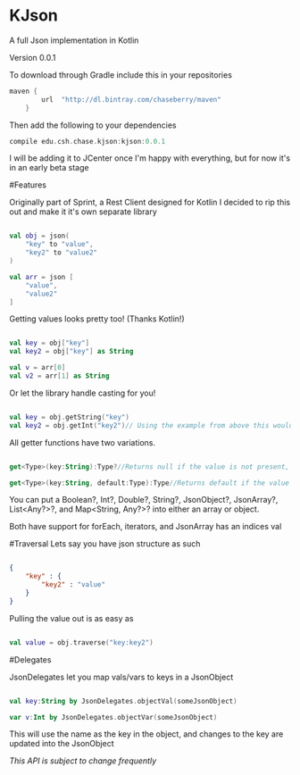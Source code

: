 # KJson
A full Json implementation in Kotlin

Version 0.0.1

To download through Gradle include this in your repositories
```Groovy
maven {
        url  "http://dl.bintray.com/chaseberry/maven" 
    }
```

Then add the following to your dependencies
```Groovy
compile edu.csh.chase.kjson:kjson:0.0.1
```

I will be adding it to JCenter once I'm happy with everything, but for now it's in an early beta stage

#Features

Originally part of Sprint, a Rest Client designed for Kotlin I decided to rip this out and make it it's own separate library

```Kotlin

val obj = json(
    "key" to "value",
    "key2" to "value2"
)

val arr = json [
    "value",
    "value2"
]

```

Getting values looks pretty too! (Thanks Kotlin!)

```Kotlin

val key = obj["key"]
val key2 = obj["key"] as String

val v = arr[0]
val v2 = arr[1] as String

```

Or let the library handle casting for you!

```Kotlin

val key = obj.getString("key")
val key2 = obj.getInt("key2")// Using the example from above this would return null as a String cannot be cast as an Int

```

All getter functions have two variations.

```Kotlin

get<Type>(key:String):Type?//Returns null if the value is not present, null, or cannot be cast to type

get<Type>(key:String, default:Type):Type//Returns default if the value is not present, null, or cannot be cast to type

```

You can put a Boolean?, Int?, Double?, String?, JsonObject?, JsonArray?, List<Any?>?, and Map<String, Any?>? into either an  array or object.

Both have support for forEach, iterators, and JsonArray has an indices val

#Traversal
Lets say you have json structure as such
```Json

{
    "key" : {
        "key2" : "value"
    }
}

```

Pulling the value out is as easy as
```Kotlin

val value = obj.traverse("key:key2")

```

#Delegates

JsonDelegates let you map vals/vars to keys in a JsonObject
```Kotlin

val key:String by JsonDelegates.objectVal(someJsonObject)

var v:Int by JsonDelegates.objectVar(someJsonObject)

```

This will use the name as the key in the object, and changes to the key are updated into the JsonObject

*This API is subject to change frequently*
